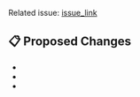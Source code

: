 Related issue: [issue_link](https://github.com/bounswe/bounswe2024group1/issues)

## 📋 Proposed Changes

  -
  -
  -